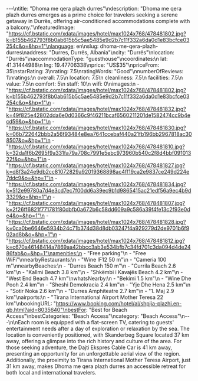 ---\ntitle: "Dhoma me qera plazh durres"\ndescription: "Dhoma me qera plazh durres emerges as a prime choice for travelers seeking a serene getaway in Durrës, offering air-conditioned accommodations complete with a balcony."\nfeaturedImage: "https://cf.bstatic.com/xdata/images/hotel/max1024x768/478481802.jpg?k=b155b462793f8b0ab615b5c5ae5485e9d2b7c11f332a6da0d1e83bcfce03254c&o=&hp=1"\nlanguage: en\nslug: dhoma-me-qera-plazh-durres\naddress: "Durres, Durrës, Albania"\ncity: "Durrës"\nlocation: "Durrës"\naccommodationType: "guesthouse"\ncoordinates:\n  lat: 41.31444988\n  lng: 19.47706338\nprice: "US$35"\npriceFrom: 35\nstarRating: 3\nrating: 7.5\nratingWords: "Good"\nnumberOfReviews: 1\nratings:\n  overall: 7.5\n  location: 7.5\n  cleanliness: 7.5\n  facilities: 7.5\n  value: 7.5\n  comfort: 5\n  staff: 10\n  wifi: 0\nimages:\n  - "https://cf.bstatic.com/xdata/images/hotel/max1024x768/478481802.jpg?k=b155b462793f8b0ab615b5c5ae5485e9d2b7c11f332a6da0d1e83bcfce03254c&o=&hp=1"\n  - "https://cf.bstatic.com/xdata/images/hotel/max1024x768/478481832.jpg?k=49f825e42802dda6e0d0366c9f46211bcaf6560211201de1582474cc9b4ecd59&o=&hp=1"\n  - "https://cf.bstatic.com/xdata/images/hotel/max1024x768/478481830.jpg?k=06b722642bbb2a56f93484e8ea7641ccebaf440a21fb196bb2967818ac308507&o=&hp=1"\n  - "https://cf.bstatic.com/xdata/images/hotel/max1024x768/478481810.jpg?k=32da1f6b2695f9a331fa79a708c7991e5ebc973960b540c2f8d4bbf09101322f&o=&hp=1"\n  - "https://cf.bstatic.com/xdata/images/hotel/max1024x768/478481827.jpg?k=d8f3a24e9db2cc81072829a92019368898ac4ff19ca2e9837ce249d224e7ddc9&o=&hp=1"\n  - "https://cf.bstatic.com/xdata/images/hotel/max1024x768/478481834.jpg?k=512e99780a7d4e3cd7ec7f00dd6a39ec9b1d9865415ac21edf56a9ec4b9d3329&o=&hp=1"\n  - "https://cf.bstatic.com/xdata/images/hotel/max1024x768/478481807.jpg?k=2f26ff6821f771781f80dbfb0a672b6c58dd609a9c586a39f4fe13c2f93e0de4&o=&hp=1"\n  - "https://cf.bstatic.com/xdata/images/hotel/max1024x768/478481828.jpg?k=0ca0be6646e5934b24c71b374d38d8db03247f4a929279d2de9701b6f902ad8b&o=&hp=1"\n  - "https://cf.bstatic.com/xdata/images/hotel/max1024x768/478481812.jpg?k=c670a46148414a7869aa42bbcc3ab3e534bfb7c34fd701c3da094d4de2486fab&o=&hp=1"\namenities:\n  - "Free parking"\n  - "Free WiFi"\nnearbyRestaurants:\n  - "Wine IF12 50 m"\n  - "Cameria 100 m"\nnearbyBeaches:\n  - "Durres Beach 150 m"\n  - "Currila Beach 2.6 km"\n  - "Kallmi Beach 3.8 km"\n  - "Shkëmbi i Kavajës Beach 4.2 km"\n  - "West End Beach 4.7 km"\nwhatsNearby:\n  - "Bekimi 1.5 km"\n  - "Wine Dhe Pooh 2.4 km"\n  - "Sheshi Demokracia 2.4 km"\n  - "Yje Dhe Hena 2.5 km"\n  - "Sotir Noka 2.6 km"\n  - "Durres Amphiteatre 2.7 km"\n  - "1. Maj 2.9 km"\nairports:\n  - "Tirana International Airport Mother Teresa 22 km"\nbookingURL: "https://www.booking.com/hotel/al/shpija-plazhi.en-gb.html?aid=8035640"\nbestFor: "Best for Beach Access"\nbestCategories: "Beach Access"\ncategory: "Beach Access"\n---\n\nEach room is equipped with a flat-screen TV, catering to guests' entertainment needs after a day of exploration or relaxation by the sea. The location is conveniently positioned, with Skanderbeg Square located 37 km away, offering a glimpse into the rich history and culture of the area. For those seeking adventure, the Dajti Ekspres Cable Car is 41 km away, presenting an opportunity for an unforgettable aerial view of the region. Additionally, the proximity to Tirana International Mother Teresa Airport, just 31 km away, makes Dhoma me qera plazh durres an accessible retreat for both local and international travelers.
